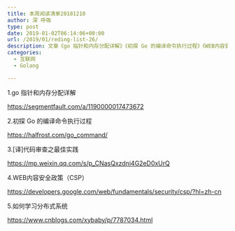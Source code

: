 ```yaml
---
title: 本周阅读清单20181210
author: 深 呼吸
type: post
date: 2019-01-02T06:14:06+00:00
url: /2019/01/reding-list-26/
description: 文章《go 指针和内存分配详解》《初探 Go 的编译命令执行过程》《WEB内容安全政策（CSP）》《如何学习分布式系统》等。
categories:
  - 互联网
  - Golang

---
```

1.go 指针和内存分配详解
  
<a href="https://segmentfault.com/a/1190000017473672" rel="noopener nofollow" target="_blank">https://segmentfault.com/a/1190000017473672</a>

2.初探 Go 的编译命令执行过程
  
<a href="https://halfrost.com/go_command/" rel="noopener nofollow" target="_blank">https://halfrost.com/go_command/</a>

3.[译]代码审查之最佳实践
  
<a href="https://mp.weixin.qq.com/s/p_CNasQxzdni4G2eD0xUrQ" rel="noopener nofollow" target="_blank">https://mp.weixin.qq.com/s/p_CNasQxzdni4G2eD0xUrQ</a>

4.WEB内容安全政策（CSP）
  
<a href="https://developers.google.com/web/fundamentals/security/csp/?hl=zh-cn" rel="noopener nofollow" target="_blank">https://developers.google.com/web/fundamentals/security/csp/?hl=zh-cn</a>

5.如何学习分布式系统
  
<a href="https://www.cnblogs.com/xybaby/p/7787034.html" rel="noopener nofollow" target="_blank">https://www.cnblogs.com/xybaby/p/7787034.html</a>